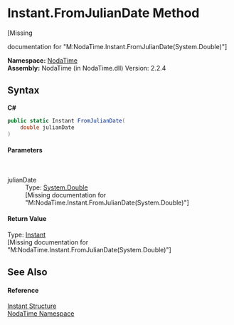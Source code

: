 # Instant.FromJulianDate Method 
 

\[Missing <summary> documentation for "M:NodaTime.Instant.FromJulianDate(System.Double)"\]

**Namespace:**&nbsp;<a href="N_NodaTime">NodaTime</a><br />**Assembly:**&nbsp;NodaTime (in NodaTime.dll) Version: 2.2.4

## Syntax

**C#**<br />
``` C#
public static Instant FromJulianDate(
	double julianDate
)
```


#### Parameters
&nbsp;<dl><dt>julianDate</dt><dd>Type: <a href="http://msdn2.microsoft.com/en-us/library/643eft0t" target="_blank">System.Double</a><br />\[Missing <param name="julianDate"/> documentation for "M:NodaTime.Instant.FromJulianDate(System.Double)"\]</dd></dl>

#### Return Value
Type: <a href="T_NodaTime_Instant">Instant</a><br />\[Missing <returns> documentation for "M:NodaTime.Instant.FromJulianDate(System.Double)"\]

## See Also


#### Reference
<a href="T_NodaTime_Instant">Instant Structure</a><br /><a href="N_NodaTime">NodaTime Namespace</a><br />